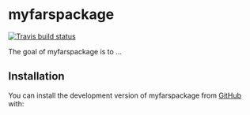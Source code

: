 
<!-- README.md is generated from README.Rmd. Please edit that file -->

# myfarspackage

<!-- badges: start -->

[![Travis build
status](https://travis-ci.com/rudymeza54/myfarspackage.svg?branch=main)](https://travis-ci.com/rudymeza54/myfarspackage)
<!-- badges: end -->

The goal of myfarspackage is to …

## Installation

You can install the development version of myfarspackage from
[GitHub](https://github.com/) with:
